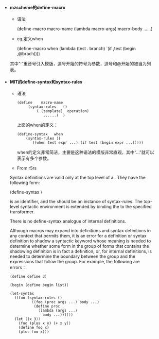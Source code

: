 * #### mzscheme的define-macro

  * 语法

      (define-macro   macro-name
      (lambda  macro-args)
       macro-body   ......)       
  * eg.定义when

       (define-macro   when
       	(lambda    (test .   branch)
       		`(if    ,test
       		 (begin    ,@brach))))    

  其中“·”重音号引入模版，逗号开始的符号为参数，逗号和@开始的被当为列表。

* #### MIT的define-syntax和syntax-rules

  * 语法

    ```
    (define    macro-name
         (syntax-rules   ()
             ( (template)  operation)
                ......)  )     
    ```

    上面的when的定义：

    ```
    (define-syntax   when
        (syntax-rules ()
           ((when test expr ...) (if test (begin expr ...)))))
    ```

    when的定义非常简洁，主要是这种语法的模版非常直观，其中“...”就可以表示有多个参数。

  *  From r5rs

    Syntax definitions are valid only at the top level of a <program>. They have the following form:

    (define-syntax <keyword> <transformer spec>)

    <Keyword> is an identifier, and the <transformer spec> should be an instance of syntax-rules. The top-level syntactic environment is extended by binding the <keyword> to the specified transformer.

    There is no define-syntax analogue of internal definitions.

    Although macros may expand into definitions and syntax definitions in any context that permits them, it is an error for a definition or syntax definition to shadow a syntactic keyword whose meaning is needed to determine whether some form in the group of forms that contains the shadowing definition is in fact a definition, or, for internal definitions, is needed to determine the boundary between the group and the expressions that follow the group. For example, the following are errors：

    ```
    (define define 3)

    (begin (define begin list))

    (let-syntax
      ((foo (syntax-rules ()
              ((foo (proc args ...) body ...)
               (define proc
                 (lambda (args ...)
                   body ...))))))
      (let ((x 3))
        (foo (plus x y) (+ x y))
        (define foo x)
        (plus foo x)))
    ```

